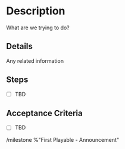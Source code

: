 <!-- Title suggestion: [Announcement] brief description -->

# Description

What are we trying to do?

## Details

Any related information

## Steps

- [ ] TBD

## Acceptance Criteria

- [ ] TBD


/milestone %"First Playable - Announcement" 
